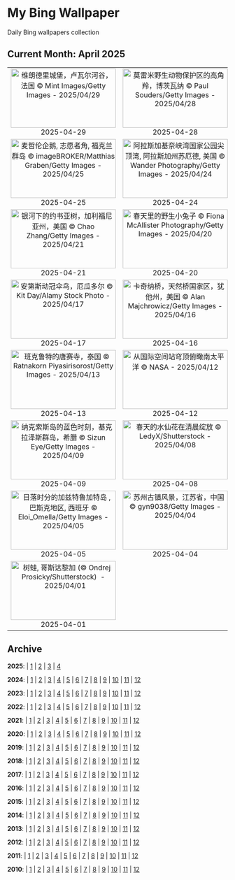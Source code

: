 # My Bing Wallpaper

Daily Bing wallpapers collection

## Current Month: April 2025

| | | | |
|:-------------------------:|:-------------------------:|:-------------------------:|:-------------------------:|
| <a href="https://cn.bing.com/th?id=OHR.GardensVillandry_ZH-CN3660934263_UHD.jpg" target="_blank"><img src="https://cn.bing.com/th?id=OHR.GardensVillandry_ZH-CN3660934263_UHD.jpg&w=480" width="240" height="135" alt="维朗德里城堡，卢瓦尔河谷，法国 © Mint Images/Getty Images  -  2025/04/29" title="维朗德里城堡，卢瓦尔河谷，法国 © Mint Images/Getty Images  -  2025/04/29"></a><br>2025-04-29<br> | <a href="https://cn.bing.com/th?id=OHR.OrangeImpala_ZH-CN3417660107_UHD.jpg" target="_blank"><img src="https://cn.bing.com/th?id=OHR.OrangeImpala_ZH-CN3417660107_UHD.jpg&w=480" width="240" height="135" alt="莫雷米野生动物保护区的高角羚，博茨瓦纳 © Paul Souders/Getty Images  -  2025/04/28" title="莫雷米野生动物保护区的高角羚，博茨瓦纳 © Paul Souders/Getty Images  -  2025/04/28"></a><br>2025-04-28<br> | <a href="https://cn.bing.com/th?id=OHR.RedwoodGrove_ZH-CN3339576686_UHD.jpg" target="_blank"><img src="https://cn.bing.com/th?id=OHR.RedwoodGrove_ZH-CN3339576686_UHD.jpg&w=480" width="240" height="135" alt="红木国家公园和州立公园, 加利福尼亚州, 美国 © Bob Pool/Getty Images  -  2025/04/27" title="红木国家公园和州立公园, 加利福尼亚州, 美国 © Bob Pool/Getty Images  -  2025/04/27"></a><br>2025-04-27<br> | <a href="https://cn.bing.com/th?id=OHR.BrucePeninsula_ZH-CN3258296517_UHD.jpg" target="_blank"><img src="https://cn.bing.com/th?id=OHR.BrucePeninsula_ZH-CN3258296517_UHD.jpg&w=480" width="240" height="135" alt="印第安头湾, 布鲁斯半岛国家公园, 安大略, 加拿大 © Maurice Prokaziuk/Getty Images  -  2025/04/26" title="印第安头湾, 布鲁斯半岛国家公园, 安大略, 加拿大 © Maurice Prokaziuk/Getty Images  -  2025/04/26"></a><br>2025-04-26<br> |
| <a href="https://cn.bing.com/th?id=OHR.MagellanicPenguin_ZH-CN3177950090_UHD.jpg" target="_blank"><img src="https://cn.bing.com/th?id=OHR.MagellanicPenguin_ZH-CN3177950090_UHD.jpg&w=480" width="240" height="135" alt="麦哲伦企鹅, 志愿者角, 福克兰群岛 © imageBROKER/Matthias Graben/Getty Images  -  2025/04/25" title="麦哲伦企鹅, 志愿者角, 福克兰群岛 © imageBROKER/Matthias Graben/Getty Images  -  2025/04/25"></a><br>2025-04-25<br> | <a href="https://cn.bing.com/th?id=OHR.KenaiSpires_ZH-CN3045699778_UHD.jpg" target="_blank"><img src="https://cn.bing.com/th?id=OHR.KenaiSpires_ZH-CN3045699778_UHD.jpg&w=480" width="240" height="135" alt="阿拉斯加基奈峡湾国家公园尖顶湾, 阿拉斯加州苏厄德, 美国 © Wander Photography/Getty Images  -  2025/04/24" title="阿拉斯加基奈峡湾国家公园尖顶湾, 阿拉斯加州苏厄德, 美国 © Wander Photography/Getty Images  -  2025/04/24"></a><br>2025-04-24<br> | <a href="https://cn.bing.com/th?id=OHR.BeachChairsSteinwarder_ZH-CN2947390092_UHD.jpg" target="_blank"><img src="https://cn.bing.com/th?id=OHR.BeachChairsSteinwarder_ZH-CN2947390092_UHD.jpg&w=480" width="240" height="135" alt="海利根港斯坦沃德海滩上的沙滩椅，石勒苏益格-荷尔斯泰因州，德国 © Frank Lukasseck/eStock Photo  -  2025/04/23" title="海利根港斯坦沃德海滩上的沙滩椅，石勒苏益格-荷尔斯泰因州，德国 © Frank Lukasseck/eStock Photo  -  2025/04/23"></a><br>2025-04-23<br> | <a href="https://cn.bing.com/th?id=OHR.YellowstoneSpring_ZH-CN2643482467_UHD.jpg" target="_blank"><img src="https://cn.bing.com/th?id=OHR.YellowstoneSpring_ZH-CN2643482467_UHD.jpg&w=480" width="240" height="135" alt="大棱镜彩泉，黄石国家公园，怀俄明州，美国 © Ajith Kumar/Getty Images  -  2025/04/22" title="大棱镜彩泉，黄石国家公园，怀俄明州，美国 © Ajith Kumar/Getty Images  -  2025/04/22"></a><br>2025-04-22<br> |
| <a href="https://cn.bing.com/th?id=OHR.JoshuaStars_ZH-CN1375098210_UHD.jpg" target="_blank"><img src="https://cn.bing.com/th?id=OHR.JoshuaStars_ZH-CN1375098210_UHD.jpg&w=480" width="240" height="135" alt="银河下的约书亚树，加利福尼亚州，美国 © Chao Zhang/Getty Images  -  2025/04/21" title="银河下的约书亚树，加利福尼亚州，美国 © Chao Zhang/Getty Images  -  2025/04/21"></a><br>2025-04-21<br> | <a href="https://cn.bing.com/th?id=OHR.BunnyLove_ZH-CN1145897965_UHD.jpg" target="_blank"><img src="https://cn.bing.com/th?id=OHR.BunnyLove_ZH-CN1145897965_UHD.jpg&w=480" width="240" height="135" alt="春天里的野生小兔子 © Fiona McAllister Photography/Getty Images  -  2025/04/20" title="春天里的野生小兔子 © Fiona McAllister Photography/Getty Images  -  2025/04/20"></a><br>2025-04-20<br> | <a href="https://cn.bing.com/th?id=OHR.ZionValley_ZH-CN0611524754_UHD.jpg" target="_blank"><img src="https://cn.bing.com/th?id=OHR.ZionValley_ZH-CN0611524754_UHD.jpg&w=480" width="240" height="135" alt="锡安国家公园，犹他州，美国 © Simon Dannhauer/Getty Images  -  2025/04/19" title="锡安国家公园，犹他州，美国 © Simon Dannhauer/Getty Images  -  2025/04/19"></a><br>2025-04-19<br> | <a href="https://cn.bing.com/th?id=OHR.GoremeTurkey_ZH-CN0255739302_UHD.jpg" target="_blank"><img src="https://cn.bing.com/th?id=OHR.GoremeTurkey_ZH-CN0255739302_UHD.jpg&w=480" width="240" height="135" alt="卡帕多西亚格雷梅国家公园上空的热气球，土耳其 © Anton Petrus/Getty Images  -  2025/04/18" title="卡帕多西亚格雷梅国家公园上空的热气球，土耳其 © Anton Petrus/Getty Images  -  2025/04/18"></a><br>2025-04-18<br> |
| <a href="https://cn.bing.com/th?id=OHR.EcuadorBird_ZH-CN3676173654_UHD.jpg" target="_blank"><img src="https://cn.bing.com/th?id=OHR.EcuadorBird_ZH-CN3676173654_UHD.jpg&w=480" width="240" height="135" alt="安第斯动冠伞鸟，厄瓜多尔 © Kit Day/Alamy Stock Photo  -  2025/04/17" title="安第斯动冠伞鸟，厄瓜多尔 © Kit Day/Alamy Stock Photo  -  2025/04/17"></a><br>2025-04-17<br> | <a href="https://cn.bing.com/th?id=OHR.KachinaBridge_ZH-CN3333793502_UHD.jpg" target="_blank"><img src="https://cn.bing.com/th?id=OHR.KachinaBridge_ZH-CN3333793502_UHD.jpg&w=480" width="240" height="135" alt="卡奇纳桥，天然桥国家区，犹他州，美国 © Alan Majchrowicz/Getty Images  -  2025/04/16" title="卡奇纳桥，天然桥国家区，犹他州，美国 © Alan Majchrowicz/Getty Images  -  2025/04/16"></a><br>2025-04-16<br> | <a href="https://cn.bing.com/th?id=OHR.CerezoEnFlor_ZH-CN2951543796_UHD.jpg" target="_blank"><img src="https://cn.bing.com/th?id=OHR.CerezoEnFlor_ZH-CN2951543796_UHD.jpg&w=480" width="240" height="135" alt="卡拉奥拉城堡，格拉纳达，西班牙 © Ugo Mellone/eStock Photo  -  2025/04/15" title="卡拉奥拉城堡，格拉纳达，西班牙 © Ugo Mellone/eStock Photo  -  2025/04/15"></a><br>2025-04-15<br> | <a href="https://cn.bing.com/th?id=OHR.SpottedDolphins_ZH-CN1257100316_UHD.jpg" target="_blank"><img src="https://cn.bing.com/th?id=OHR.SpottedDolphins_ZH-CN1257100316_UHD.jpg&w=480" width="240" height="135" alt="圣玛丽亚岛附近的大西洋细吻海豚，亚速尔群岛，葡萄牙 © Jordi Chias/Minden Pictures  -  2025/04/14" title="圣玛丽亚岛附近的大西洋细吻海豚，亚速尔群岛，葡萄牙 © Jordi Chias/Minden Pictures  -  2025/04/14"></a><br>2025-04-14<br> |
| <a href="https://cn.bing.com/th?id=OHR.ThailandPagodas_ZH-CN1143878296_UHD.jpg" target="_blank"><img src="https://cn.bing.com/th?id=OHR.ThailandPagodas_ZH-CN1143878296_UHD.jpg&w=480" width="240" height="135" alt="班克鲁特的唐赛寺，泰国 © Ratnakorn Piyasirisorost/Getty Images  -  2025/04/13" title="班克鲁特的唐赛寺，泰国 © Ratnakorn Piyasirisorost/Getty Images  -  2025/04/13"></a><br>2025-04-13<br> | <a href="https://cn.bing.com/th?id=OHR.SpaceFlight_ZH-CN0927394503_UHD.jpg" target="_blank"><img src="https://cn.bing.com/th?id=OHR.SpaceFlight_ZH-CN0927394503_UHD.jpg&w=480" width="240" height="135" alt="从国际空间站穹顶俯瞰南太平洋 © NASA  -  2025/04/12" title="从国际空间站穹顶俯瞰南太平洋 © NASA  -  2025/04/12"></a><br>2025-04-12<br> | <a href="https://cn.bing.com/th?id=OHR.TulipsWindmill_ZH-CN0665142956_UHD.jpg" target="_blank"><img src="https://cn.bing.com/th?id=OHR.TulipsWindmill_ZH-CN0665142956_UHD.jpg&w=480" width="240" height="135" alt="郁金香，荷兰 © 1111IESPDJ/Getty Images  -  2025/04/11" title="郁金香，荷兰 © 1111IESPDJ/Getty Images  -  2025/04/11"></a><br>2025-04-11<br> | <a href="https://cn.bing.com/th?id=OHR.LittleFoxes_ZH-CN8622806156_UHD.jpg" target="_blank"><img src="https://cn.bing.com/th?id=OHR.LittleFoxes_ZH-CN8622806156_UHD.jpg&w=480" width="240" height="135" alt="靠近巢穴的红狐幼崽 © WildMedia/Shutterstock  -  2025/04/10" title="靠近巢穴的红狐幼崽 © WildMedia/Shutterstock  -  2025/04/10"></a><br>2025-04-10<br> |
| <a href="https://cn.bing.com/th?id=OHR.BlueNaxos_ZH-CN7863097040_UHD.jpg" target="_blank"><img src="https://cn.bing.com/th?id=OHR.BlueNaxos_ZH-CN7863097040_UHD.jpg&w=480" width="240" height="135" alt="纳克索斯岛的蓝色时刻，基克拉泽斯群岛，希腊 © Sizun Eye/Getty Images  -  2025/04/09" title="纳克索斯岛的蓝色时刻，基克拉泽斯群岛，希腊 © Sizun Eye/Getty Images  -  2025/04/09"></a><br>2025-04-09<br> | <a href="https://cn.bing.com/th?id=OHR.SpringDaffodils_ZH-CN6737270212_UHD.jpg" target="_blank"><img src="https://cn.bing.com/th?id=OHR.SpringDaffodils_ZH-CN6737270212_UHD.jpg&w=480" width="240" height="135" alt="春天的水仙花在清晨绽放 © LedyX/Shutterstock  -  2025/04/08" title="春天的水仙花在清晨绽放 © LedyX/Shutterstock  -  2025/04/08"></a><br>2025-04-08<br> | <a href="https://cn.bing.com/th?id=OHR.BeaverDay_ZH-CN2889563041_UHD.jpg" target="_blank"><img src="https://cn.bing.com/th?id=OHR.BeaverDay_ZH-CN2889563041_UHD.jpg&w=480" width="240" height="135" alt="美洲海狸, Moran, 怀俄明州, 美国 © Enrique Aguirre Aves/Getty Images  -  2025/04/07" title="美洲海狸, Moran, 怀俄明州, 美国 © Enrique Aguirre Aves/Getty Images  -  2025/04/07"></a><br>2025-04-07<br> | <a href="https://cn.bing.com/th?id=OHR.ShardLondon2025_ZH-CN0722863055_UHD.jpg" target="_blank"><img src="https://cn.bing.com/th?id=OHR.ShardLondon2025_ZH-CN0722863055_UHD.jpg&w=480" width="240" height="135" alt="碎片大厦，伦敦 © Dennis Fischer Photography/Moment/Getty Images  -  2025/04/06" title="碎片大厦，伦敦 © Dennis Fischer Photography/Moment/Getty Images  -  2025/04/06"></a><br>2025-04-06<br> |
| <a href="https://cn.bing.com/th?id=OHR.GaztelugatxeSunset_ZH-CN0553703567_UHD.jpg" target="_blank"><img src="https://cn.bing.com/th?id=OHR.GaztelugatxeSunset_ZH-CN0553703567_UHD.jpg&w=480" width="240" height="135" alt="日落时分的加兹特鲁加特岛 , 巴斯克地区, 西班牙 © Eloi_Omella/Getty Images  -  2025/04/05" title="日落时分的加兹特鲁加特岛 , 巴斯克地区, 西班牙 © Eloi_Omella/Getty Images  -  2025/04/05"></a><br>2025-04-05<br> | <a href="https://cn.bing.com/th?id=OHR.QingMingY25_ZH-CN9818431198_UHD.jpg" target="_blank"><img src="https://cn.bing.com/th?id=OHR.QingMingY25_ZH-CN9818431198_UHD.jpg&w=480" width="240" height="135" alt="苏州古镇风景，江苏省，中国 © gyn9038/Getty Images  -  2025/04/04" title="苏州古镇风景，江苏省，中国 © gyn9038/Getty Images  -  2025/04/04"></a><br>2025-04-04<br> | <a href="https://cn.bing.com/th?id=OHR.SaguaroRainbow_ZH-CN0139056375_UHD.jpg" target="_blank"><img src="https://cn.bing.com/th?id=OHR.SaguaroRainbow_ZH-CN0139056375_UHD.jpg&w=480" width="240" height="135" alt="沃森峰上空的彩虹, 巨人柱国家公园, 亚利桑那州, 美国 (© Frank Staub/Getty Images)  -  2025/04/03" title="沃森峰上空的彩虹, 巨人柱国家公园, 亚利桑那州, 美国 (© Frank Staub/Getty Images)  -  2025/04/03"></a><br>2025-04-03<br> | <a href="https://cn.bing.com/th?id=OHR.UtahBadlands_ZH-CN9174002963_UHD.jpg" target="_blank"><img src="https://cn.bing.com/th?id=OHR.UtahBadlands_ZH-CN9174002963_UHD.jpg&w=480" width="240" height="135" alt="凯恩维尔附近荒地的砂岩地层, 犹他州, 美国 (© Chris Moore/TANDEM Stills + Motion)  -  2025/04/02" title="凯恩维尔附近荒地的砂岩地层, 犹他州, 美国 (© Chris Moore/TANDEM Stills + Motion)  -  2025/04/02"></a><br>2025-04-02<br> |
| <a href="https://cn.bing.com/th?id=OHR.TicanFrog_ZH-CN8949758487_UHD.jpg" target="_blank"><img src="https://cn.bing.com/th?id=OHR.TicanFrog_ZH-CN8949758487_UHD.jpg&w=480" width="240" height="135" alt="树蛙, 哥斯达黎加 (© Ondrej Prosicky/Shutterstock)  -  2025/04/01" title="树蛙, 哥斯达黎加 (© Ondrej Prosicky/Shutterstock)  -  2025/04/01"></a><br>2025-04-01<br> |  |  |  |

## Archive

**2025**: | [1](markdown/202501.md) | [2](markdown/202502.md) | [3](markdown/202503.md) | [4](markdown/202504.md)

**2024**: | [1](markdown/202401.md) | [2](markdown/202402.md) | [3](markdown/202403.md) | [4](markdown/202404.md) | [5](markdown/202405.md) | [6](markdown/202406.md) | [7](markdown/202407.md) | [8](markdown/202408.md) | [9](markdown/202409.md) | [10](markdown/202410.md) | [11](markdown/202411.md) | [12](markdown/202412.md)

**2023**: | [1](markdown/202301.md) | [2](markdown/202302.md) | [3](markdown/202303.md) | [4](markdown/202304.md) | [5](markdown/202305.md) | [6](markdown/202306.md) | [7](markdown/202307.md) | [8](markdown/202308.md) | [9](markdown/202309.md) | [10](markdown/202310.md) | [11](markdown/202311.md) | [12](markdown/202312.md)

**2022**: | [1](markdown/202201.md) | [2](markdown/202202.md) | [3](markdown/202203.md) | [4](markdown/202204.md) | [5](markdown/202205.md) | [6](markdown/202206.md) | [7](markdown/202207.md) | [8](markdown/202208.md) | [9](markdown/202209.md) | [10](markdown/202210.md) | [11](markdown/202211.md) | [12](markdown/202212.md)

**2021**: | [1](markdown/202101.md) | [2](markdown/202102.md) | [3](markdown/202103.md) | [4](markdown/202104.md) | [5](markdown/202105.md) | [6](markdown/202106.md) | [7](markdown/202107.md) | [8](markdown/202108.md) | [9](markdown/202109.md) | [10](markdown/202110.md) | [11](markdown/202111.md) | [12](markdown/202112.md)

**2020**: | [1](markdown/202001.md) | [2](markdown/202002.md) | [3](markdown/202003.md) | [4](markdown/202004.md) | [5](markdown/202005.md) | [6](markdown/202006.md) | [7](markdown/202007.md) | [8](markdown/202008.md) | [9](markdown/202009.md) | [10](markdown/202010.md) | [11](markdown/202011.md) | [12](markdown/202012.md)

**2019**: | [1](markdown/201901.md) | [2](markdown/201902.md) | [3](markdown/201903.md) | [4](markdown/201904.md) | [5](markdown/201905.md) | [6](markdown/201906.md) | [7](markdown/201907.md) | [8](markdown/201908.md) | [9](markdown/201909.md) | [10](markdown/201910.md) | [11](markdown/201911.md) | [12](markdown/201912.md)

**2018**: | [1](markdown/201801.md) | [2](markdown/201802.md) | [3](markdown/201803.md) | [4](markdown/201804.md) | [5](markdown/201805.md) | [6](markdown/201806.md) | [7](markdown/201807.md) | [8](markdown/201808.md) | [9](markdown/201809.md) | [10](markdown/201810.md) | [11](markdown/201811.md) | [12](markdown/201812.md)

**2017**: | [1](markdown/201701.md) | [2](markdown/201702.md) | [3](markdown/201703.md) | [4](markdown/201704.md) | [5](markdown/201705.md) | [6](markdown/201706.md) | [7](markdown/201707.md) | [8](markdown/201708.md) | [9](markdown/201709.md) | [10](markdown/201710.md) | [11](markdown/201711.md) | [12](markdown/201712.md)

**2016**: | [1](markdown/201601.md) | [2](markdown/201602.md) | [3](markdown/201603.md) | [4](markdown/201604.md) | [5](markdown/201605.md) | [6](markdown/201606.md) | [7](markdown/201607.md) | [8](markdown/201608.md) | [9](markdown/201609.md) | [10](markdown/201610.md) | [11](markdown/201611.md) | [12](markdown/201612.md)

**2015**: | [1](markdown/201501.md) | [2](markdown/201502.md) | [3](markdown/201503.md) | [4](markdown/201504.md) | [5](markdown/201505.md) | [6](markdown/201506.md) | [7](markdown/201507.md) | [8](markdown/201508.md) | [9](markdown/201509.md) | [10](markdown/201510.md) | [11](markdown/201511.md) | [12](markdown/201512.md)

**2014**: | [1](markdown/201401.md) | [2](markdown/201402.md) | [3](markdown/201403.md) | [4](markdown/201404.md) | [5](markdown/201405.md) | [6](markdown/201406.md) | [7](markdown/201407.md) | [8](markdown/201408.md) | [9](markdown/201409.md) | [10](markdown/201410.md) | [11](markdown/201411.md) | [12](markdown/201412.md)

**2013**: | [1](markdown/201301.md) | [2](markdown/201302.md) | [3](markdown/201303.md) | [4](markdown/201304.md) | [5](markdown/201305.md) | [6](markdown/201306.md) | [7](markdown/201307.md) | [8](markdown/201308.md) | [9](markdown/201309.md) | [10](markdown/201310.md) | [11](markdown/201311.md) | [12](markdown/201312.md)

**2012**: | [1](markdown/201201.md) | [2](markdown/201202.md) | [3](markdown/201203.md) | [4](markdown/201204.md) | [5](markdown/201205.md) | [6](markdown/201206.md) | [7](markdown/201207.md) | [8](markdown/201208.md) | [9](markdown/201209.md) | [10](markdown/201210.md) | [11](markdown/201211.md) | [12](markdown/201212.md)

**2011**: | [1](markdown/201101.md) | [2](markdown/201102.md) | [3](markdown/201103.md) | [4](markdown/201104.md) | [5](markdown/201105.md) | [6](markdown/201106.md) | [7](markdown/201107.md) | [8](markdown/201108.md) | [9](markdown/201109.md) | [10](markdown/201110.md) | [11](markdown/201111.md) | [12](markdown/201112.md)

**2010**: | [1](markdown/201001.md) | [2](markdown/201002.md) | [3](markdown/201003.md) | [4](markdown/201004.md) | [5](markdown/201005.md) | [6](markdown/201006.md) | [7](markdown/201007.md) | [8](markdown/201008.md) | [9](markdown/201009.md) | [10](markdown/201010.md) | [11](markdown/201011.md) | [12](markdown/201012.md)

